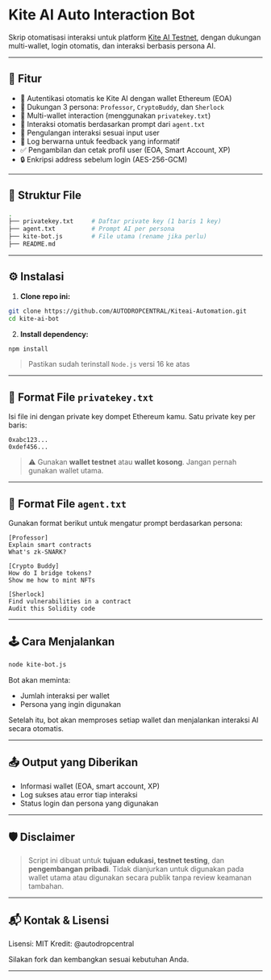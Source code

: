 # Kite AI Auto Interaction Bot

Skrip otomatisasi interaksi untuk platform [Kite AI Testnet](https://testnet.gokite.ai), dengan dukungan multi-wallet, login otomatis, dan interaksi berbasis persona AI.

---

## 🚀 Fitur

- 🔐 Autentikasi otomatis ke Kite AI dengan wallet Ethereum (EOA)
- 🧠 Dukungan 3 persona: `Professor`, `CryptoBuddy`, dan `Sherlock`
- 📡 Multi-wallet interaction (menggunakan `privatekey.txt`)
- 🔄 Interaksi otomatis berdasarkan prompt dari `agent.txt`
- 🔁 Pengulangan interaksi sesuai input user
- 📑 Log berwarna untuk feedback yang informatif
- ✅ Pengambilan dan cetak profil user (EOA, Smart Account, XP)
- 🔒 Enkripsi address sebelum login (AES-256-GCM)

---

## 📁 Struktur File

```bash
.
├── privatekey.txt     # Daftar private key (1 baris 1 key)
├── agent.txt          # Prompt AI per persona
├── kite-bot.js        # File utama (rename jika perlu)
├── README.md
````

---

## ⚙️ Instalasi

1. **Clone repo ini:**

```bash
git clone https://github.com/AUTODROPCENTRAL/Kiteai-Automation.git
cd kite-ai-bot
```

2. **Install dependency:**

```bash
npm install
```

> Pastikan sudah terinstall `Node.js` versi 16 ke atas

---

## 🧾 Format File `privatekey.txt`

Isi file ini dengan private key dompet Ethereum kamu. Satu private key per baris:

```
0xabc123...
0xdef456...
```

> ⚠️ Gunakan **wallet testnet** atau **wallet kosong**. Jangan pernah gunakan wallet utama.

---

## 🧠 Format File `agent.txt`

Gunakan format berikut untuk mengatur prompt berdasarkan persona:

```
[Professor]
Explain smart contracts
What's zk-SNARK?

[Crypto Buddy]
How do I bridge tokens?
Show me how to mint NFTs

[Sherlock]
Find vulnerabilities in a contract
Audit this Solidity code
```

---

## 🕹️ Cara Menjalankan

```bash
node kite-bot.js
```

Bot akan meminta:

* Jumlah interaksi per wallet
* Persona yang ingin digunakan

Setelah itu, bot akan memproses setiap wallet dan menjalankan interaksi AI secara otomatis.

---

## 📤 Output yang Diberikan

* Informasi wallet (EOA, smart account, XP)
* Log sukses atau error tiap interaksi
* Status login dan persona yang digunakan

---

## 🛡️ Disclaimer

> Script ini dibuat untuk **tujuan edukasi, testnet testing**, dan **pengembangan pribadi**.
> Tidak dianjurkan untuk digunakan pada wallet utama atau digunakan secara publik tanpa review keamanan tambahan.

---

## 📬 Kontak & Lisensi

Lisensi: MIT
Kredit: @autodropcentral

Silakan fork dan kembangkan sesuai kebutuhan Anda.

---


